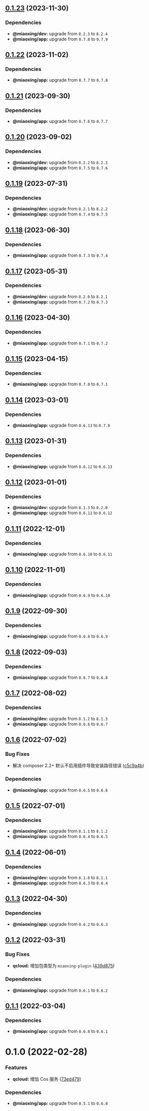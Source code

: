 ## [0.1.23](https://github.com/miaoxing/qcloud/compare/v0.1.22...v0.1.23) (2023-11-30)





### Dependencies

* **@miaoxing/dev:** upgrade from `8.2.3` to `8.2.4`
* **@miaoxing/app:** upgrade from `0.7.8` to `0.7.9`

## [0.1.22](https://github.com/miaoxing/qcloud/compare/v0.1.21...v0.1.22) (2023-11-02)





### Dependencies

* **@miaoxing/app:** upgrade from `0.7.7` to `0.7.8`

## [0.1.21](https://github.com/miaoxing/qcloud/compare/v0.1.20...v0.1.21) (2023-09-30)





### Dependencies

* **@miaoxing/app:** upgrade from `0.7.6` to `0.7.7`

## [0.1.20](https://github.com/miaoxing/qcloud/compare/v0.1.19...v0.1.20) (2023-09-02)





### Dependencies

* **@miaoxing/dev:** upgrade from `8.2.2` to `8.2.3`
* **@miaoxing/app:** upgrade from `0.7.5` to `0.7.6`

## [0.1.19](https://github.com/miaoxing/qcloud/compare/v0.1.18...v0.1.19) (2023-07-31)





### Dependencies

* **@miaoxing/dev:** upgrade from `8.2.1` to `8.2.2`
* **@miaoxing/app:** upgrade from `0.7.4` to `0.7.5`

## [0.1.18](https://github.com/miaoxing/qcloud/compare/v0.1.17...v0.1.18) (2023-06-30)





### Dependencies

* **@miaoxing/app:** upgrade from `0.7.3` to `0.7.4`

## [0.1.17](https://github.com/miaoxing/qcloud/compare/v0.1.16...v0.1.17) (2023-05-31)





### Dependencies

* **@miaoxing/dev:** upgrade from `8.2.0` to `8.2.1`
* **@miaoxing/app:** upgrade from `0.7.2` to `0.7.3`

## [0.1.16](https://github.com/miaoxing/qcloud/compare/v0.1.15...v0.1.16) (2023-04-30)





### Dependencies

* **@miaoxing/app:** upgrade from `0.7.1` to `0.7.2`

## [0.1.15](https://github.com/miaoxing/qcloud/compare/v0.1.14...v0.1.15) (2023-04-15)





### Dependencies

* **@miaoxing/app:** upgrade from `0.7.0` to `0.7.1`

## [0.1.14](https://github.com/miaoxing/qcloud/compare/v0.1.13...v0.1.14) (2023-03-01)





### Dependencies

* **@miaoxing/app:** upgrade from `0.6.13` to `0.7.0`

## [0.1.13](https://github.com/miaoxing/qcloud/compare/v0.1.12...v0.1.13) (2023-01-31)





### Dependencies

* **@miaoxing/app:** upgrade from `0.6.12` to `0.6.13`

## [0.1.12](https://github.com/miaoxing/qcloud/compare/v0.1.11...v0.1.12) (2023-01-01)





### Dependencies

* **@miaoxing/dev:** upgrade from `8.1.3` to `8.2.0`
* **@miaoxing/app:** upgrade from `0.6.11` to `0.6.12`

## [0.1.11](https://github.com/miaoxing/qcloud/compare/v0.1.10...v0.1.11) (2022-12-01)





### Dependencies

* **@miaoxing/app:** upgrade from `0.6.10` to `0.6.11`

## [0.1.10](https://github.com/miaoxing/qcloud/compare/v0.1.9...v0.1.10) (2022-11-01)





### Dependencies

* **@miaoxing/app:** upgrade from `0.6.9` to `0.6.10`

## [0.1.9](https://github.com/miaoxing/qcloud/compare/v0.1.8...v0.1.9) (2022-09-30)





### Dependencies

* **@miaoxing/app:** upgrade from `0.6.8` to `0.6.9`

## [0.1.8](https://github.com/miaoxing/qcloud/compare/v0.1.7...v0.1.8) (2022-09-03)





### Dependencies

* **@miaoxing/app:** upgrade from `0.6.7` to `0.6.8`

## [0.1.7](https://github.com/miaoxing/qcloud/compare/v0.1.6...v0.1.7) (2022-08-02)





### Dependencies

* **@miaoxing/dev:** upgrade from `8.1.2` to `8.1.3`
* **@miaoxing/app:** upgrade from `0.6.6` to `0.6.7`

## [0.1.6](https://github.com/miaoxing/qcloud/compare/v0.1.5...v0.1.6) (2022-07-02)


### Bug Fixes

* 解决 composer 2.2+ 默认不启用插件导致安装路径错误 ([c5c9a4b](https://github.com/miaoxing/qcloud/commit/c5c9a4bcae510927c68bbcd99b49b1ee199021cd))





### Dependencies

* **@miaoxing/app:** upgrade from `0.6.5` to `0.6.6`

## [0.1.5](https://github.com/miaoxing/qcloud/compare/v0.1.4...v0.1.5) (2022-07-01)





### Dependencies

* **@miaoxing/dev:** upgrade from `8.1.1` to `8.1.2`
* **@miaoxing/app:** upgrade from `0.6.4` to `0.6.5`

## [0.1.4](https://github.com/miaoxing/qcloud/compare/v0.1.3...v0.1.4) (2022-06-01)





### Dependencies

* **@miaoxing/dev:** upgrade from `8.1.0` to `8.1.1`
* **@miaoxing/app:** upgrade from `0.6.3` to `0.6.4`

## [0.1.3](https://github.com/miaoxing/qcloud/compare/v0.1.2...v0.1.3) (2022-04-30)





### Dependencies

* **@miaoxing/app:** upgrade from `0.6.2` to `0.6.3`

## [0.1.2](https://github.com/miaoxing/qcloud/compare/v0.1.1...v0.1.2) (2022-03-31)


### Bug Fixes

* **qcloud:** 增加包类型为 `miaoxing-plugin` ([439d875](https://github.com/miaoxing/qcloud/commit/439d8754fe09d99cf0e234550037e90618dd0e2a))





### Dependencies

* **@miaoxing/app:** upgrade from `0.6.1` to `0.6.2`

## [0.1.1](https://github.com/miaoxing/qcloud/compare/v0.1.0...v0.1.1) (2022-03-04)





### Dependencies

* **@miaoxing/app:** upgrade from `0.6.0` to `0.6.1`

# 0.1.0 (2022-02-28)


### Features

* **qcloud:** 增加 Cos 服务 ([73ed479](https://github.com/miaoxing/qcloud/commit/73ed47905359c4fe62c0d062cc29c42d2ef18c46))





### Dependencies

* **@miaoxing/app:** upgrade from `0.5.1` to `0.6.0`
